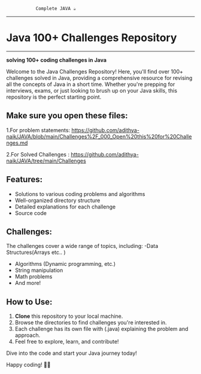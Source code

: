                Complete JAVA ☕
-----------------------------------------------
# Java 100+ Challenges Repository
-----------------------------------------------
 **solving 100+ coding challenges in Java**

Welcome to the Java Challenges Repository! Here, you'll find over 100+ challenges solved in Java, providing a comprehensive resource for revising all the concepts of Java in a short time. Whether you're prepping for interviews, exams, or just looking to brush up on your Java skills, this repository is the perfect starting point.


Make sure you open these files:
-----------------------------------------------
1.For problem statements: https://github.com/adithya-naik/JAVA/blob/main/Challenges%2F_000_Open%20this%20for%20Challenges.md

2.For Solved Challenges :
https://github.com/adithya-naik/JAVA/tree/main/Challenges


## Features:
- Solutions to various coding problems and algorithms
- Well-organized directory structure
- Detailed explanations for each challenge
- Source code 

## Challenges:
The challenges cover a wide range of topics, including:
-Data Structures(Arrays etc.. ) 
- Algorithms (Dynamic programming, etc.)
- String manipulation
- Math problems
- And more!

## How to Use:
1. **Clone** this repository to your local machine.
2. Browse the directories to find challenges you're interested in.
3. Each challenge has its own file with (.java)  explaining the problem and approach.
4. Feel free to explore, learn, and contribute!


Dive into the code and start your Java journey today!

Happy coding! 🚀😊
